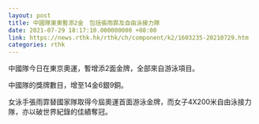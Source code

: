 ```yaml
---
layout: post
title: 中國隊東奧暫添2金　包括張雨霏及自由泳接力隊
date: 2021-07-29 18:17:10.000000000 +08:00
link: https://news.rthk.hk/rthk/ch/component/k2/1603235-20210729.htm
categories: rthk
---
```


中國隊今日在東京奧運，暫增添2面金牌，全部來自游泳項目。

中國隊的獎牌數目，增至14金6銀9銅。

女泳手張雨霏替國家隊取得今屆奧運首面游泳金牌，而女子4X200米自由泳接力隊，亦以破世界紀錄的佳績奪冠。
